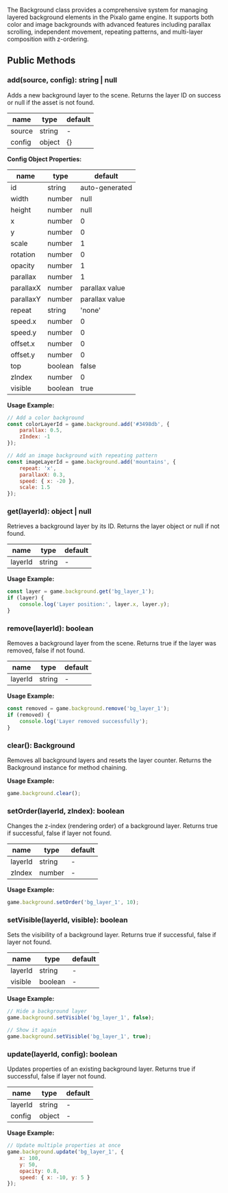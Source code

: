 The Background class provides a comprehensive system for managing layered background elements in the Pixalo game engine. It supports both color and image backgrounds with advanced features including parallax scrolling, independent movement, repeating patterns, and multi-layer composition with z-ordering.

## Public Methods

### add(source, config): string | null

Adds a new background layer to the scene. Returns the layer ID on success or null if the asset is not found.

| name   | type   | default |
|--------|--------|---------|
| source | string | -       |
| config | object | {}      |

**Config Object Properties:**

| name      | type    | default        |
|-----------|---------|----------------|
| id        | string  | auto-generated |
| width     | number  | null           |
| height    | number  | null           |
| x         | number  | 0              |
| y         | number  | 0              |
| scale     | number  | 1              |
| rotation  | number  | 0              |
| opacity   | number  | 1              |
| parallax  | number  | 1              |
| parallaxX | number  | parallax value |
| parallaxY | number  | parallax value |
| repeat    | string  | 'none'         |
| speed.x   | number  | 0              |
| speed.y   | number  | 0              |
| offset.x  | number  | 0              |
| offset.y  | number  | 0              |
| top       | boolean | false          |
| zIndex    | number  | 0              |
| visible   | boolean | true           |

**Usage Example:**
```javascript
// Add a color background
const colorLayerId = game.background.add('#3498db', {
    parallax: 0.5,
    zIndex: -1
});

// Add an image background with repeating pattern
const imageLayerId = game.background.add('mountains', {
    repeat: 'x',
    parallaxX: 0.3,
    speed: { x: -20 },
    scale: 1.5
});
```

### get(layerId): object | null

Retrieves a background layer by its ID. Returns the layer object or null if not found.

| name    | type   | default |
|---------|--------|---------|
| layerId | string | -       |

**Usage Example:**
```javascript
const layer = game.background.get('bg_layer_1');
if (layer) {
    console.log('Layer position:', layer.x, layer.y);
}
```

### remove(layerId): boolean

Removes a background layer from the scene. Returns true if the layer was removed, false if not found.

| name    | type   | default |
|---------|--------|---------|
| layerId | string | -       |

**Usage Example:**
```javascript
const removed = game.background.remove('bg_layer_1');
if (removed) {
    console.log('Layer removed successfully');
}
```

### clear(): Background

Removes all background layers and resets the layer counter. Returns the Background instance for method chaining.

**Usage Example:**
```javascript
game.background.clear();
```

### setOrder(layerId, zIndex): boolean

Changes the z-index (rendering order) of a background layer. Returns true if successful, false if layer not found.

| name    | type   | default |
|---------|--------|---------|
| layerId | string | -       |
| zIndex  | number | -       |

**Usage Example:**
```javascript
game.background.setOrder('bg_layer_1', 10);
```

### setVisible(layerId, visible): boolean

Sets the visibility of a background layer. Returns true if successful, false if layer not found.

| name    | type    | default |
|---------|---------|---------|
| layerId | string  | -       |
| visible | boolean | -       |

**Usage Example:**
```javascript
// Hide a background layer
game.background.setVisible('bg_layer_1', false);

// Show it again
game.background.setVisible('bg_layer_1', true);
```

### update(layerId, config): boolean

Updates properties of an existing background layer. Returns true if successful, false if layer not found.

| name    | type   | default |
|---------|--------|---------|
| layerId | string | -       |
| config  | object | -       |

**Usage Example:**
```javascript
// Update multiple properties at once
game.background.update('bg_layer_1', {
    x: 100,
    y: 50,
    opacity: 0.8,
    speed: { x: -10, y: 5 }
});
```